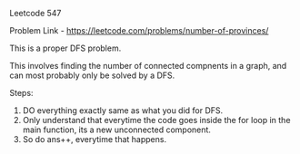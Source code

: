 Leetcode 547

Problem Link - https://leetcode.com/problems/number-of-provinces/

This is a proper DFS problem.

This involves finding the number of connected compnents in a graph, and can most probably only be solved by a DFS.

Steps:
1. DO everything exactly same as what you did for DFS.
2. Only understand that everytime the code goes inside the for loop in the main function, its a new unconnected component.
3. So do ans++, everytime that happens.